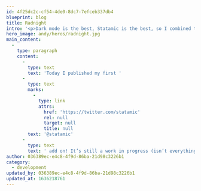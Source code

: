 ```yaml
---
id: 4f25dc2c-cf54-4de0-8dc7-7efceb337db4
blueprint: blog
title: Radnight
intro: '<p>Dark mode is the best, Statamic is the best, so I combined the two.</p>'
hero_image: andy/heros/radnight.jpg
main_content:
  -
    type: paragraph
    content:
      -
        type: text
        text: 'Today I published my first '
      -
        type: text
        marks:
          -
            type: link
            attrs:
              href: 'https://twitter.com/statamic'
              rel: null
              target: null
              title: null
        text: '@statamic'
      -
        type: text
        text: ' add on! It’s still a work in progress (isn’t everything) but I’m happy with where it is at. Radnight is a dark mode for the control panel so you can save your eyes.'
author: 036389ec-e4c8-4f9d-86ba-21d98c3226b1
category:
  - development
updated_by: 036389ec-e4c8-4f9d-86ba-21d98c3226b1
updated_at: 1636218761
---
```

